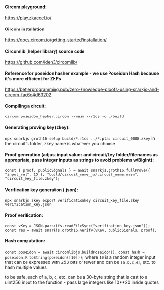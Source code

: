 #### Circom playground:

https://play.zkaccel.io/

#### Circom installation

https://docs.circom.io/getting-started/installation/

#### Circomlib (helper library) source code

https://github.com/iden3/circomlib/

#### Reference for poseidon hasher example - we use Poseidon Hash because it's more efficient for ZKPs

https://betterprogramming.pub/zero-knowledge-proofs-using-snarkjs-and-circom-fac6c4d63202

#### Compiling a circuit:

`circom poseidon_hasher.circom --wasm --r1cs -o ./build`

#### Generating proving key (zkey):

`npx snarkjs groth16 setup build/*.r1cs ../*.ptau circuit_0000.zkey` in the circuit's folder, zkey name is whatever you choose

#### Proof generation (adjust input values and circuit/key folder/file names as appropriate, pass integer inputs as strings to avoid problems w/BigInt):

`const { proof, publicSignals } = await snarkjs.groth16.fullProve({ "input_val": 15 }, "build/circuit_name_js/circuit_name.wasm", "circuit_key_file.zkey");`

#### Verification key generation (.json):

`npx snarkjs zkey export verificationkey circuit_key_file.zkey verification_key.json`

#### Proof verification:

`const vKey = JSON.parse(fs.readFileSync("verification_key.json"));`
`const res = await snarkjs.groth16.verify(vKey, publicSignals, proof);`

#### Hash computation:

`const poseidon = await circomlibjs.buildPoseidon();`
`const hash = poseidon.F.toString(poseidon([10]));` where `10` is a random integer input that can be expressed with 253 bits or fewer and can be `[a,b,c,d]`, etc. to hash multiple values

to be safe, each of a, b, c, etc. can be a 30-byte string that is cast to a uint256 input to the function - pass large integers like 10**20 inside quotes
